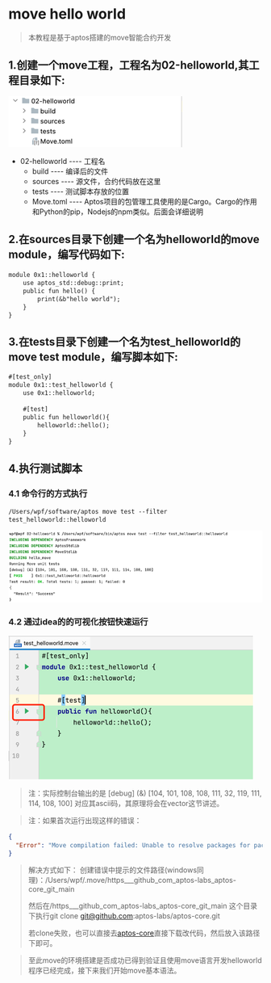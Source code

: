 # move hello world
> 本教程是基于aptos搭建的move智能合约开发

## 1.创建一个move工程，工程名为02-helloworld,其工程目录如下:

![my-logo.png](../asset/helloworld.png)

+ 02-helloworld       ---- 工程名
    + build           ---- 编译后的文件
    + sources         ---- 源文件，合约代码放在这里
    + tests           ---- 测试脚本存放的位置
    + Move.toml       ---- Aptos项目的包管理工具使用的是Cargo。Cargo的作用和Python的pip，Nodejs的npm类似。后面会详细说明



## 2.在sources目录下创建一个名为helloworld的move module，编写代码如下:
```move
module 0x1::helloworld {
    use aptos_std::debug::print;
    public fun hello() {
        print(&b"hello world");
    }
}
```



## 3.在tests目录下创建一个名为test_helloworld的move test module，编写脚本如下:
```move
#[test_only]
module 0x1::test_helloworld {
    use 0x1::helloworld;

    #[test]
    public fun helloworld(){
        helloworld::hello();
    }
}
```

## 4.执行测试脚本
### 4.1 命令行的方式执行
```shel1
/Users/wpf/software/aptos move test --filter test_helloworld::helloworld
```

![my-logo.png](../asset/hello_run.png)



### 4.2 通过idea的的可视化按钮快速运行

![my-logo.png](../asset/hello_run_idea.png)


> 注：实际控制台输出的是 [debug] (&) [104, 101, 108, 108, 111, 32, 119, 111, 114, 108, 100]  对应其ascii码，其原理将会在vector这节讲述。

> 注：如果首次运行出现这样的错误：
```json
{
  "Error": "Move compilation failed: Unable to resolve packages for package 'move2': While resolving dependency 'AptosFramework' in package 'move2': While processing dependency 'AptosFramework': Unable to find package manifest for 'AptosFramework' at \"/Users/wpf/.move/https___github_com_aptos-labs_aptos-core_git_main/aptos-move/framework/aptos-framework\""
}
```
>解决方式如下：
> 创建错误中提示的文件路径(windows同理)：/Users/wpf/.move/https___github_com_aptos-labs_aptos-core_git_main
> 
> 然后在/https___github_com_aptos-labs_aptos-core_git_main 这个目录下执行git clone git@github.com:aptos-labs/aptos-core.git 
> 
> 若clone失败，也可以直接去[aptos-core](https://github.com/aptos-labs/aptos-core)直接下载改代码，然后放入该路径下即可。

> 至此move的环境搭建是否成功已得到验证且使用move语言开发helloworld程序已经完成，接下来我们开始move基本语法。

